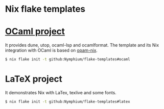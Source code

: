 Nix flake templates
===

# [OCaml project](/templates/ocaml)
It provides dune, utop, ocaml-lsp and ocamlformat.
The template and its Nix integration with OCaml is based on [opam-nix](https://github.com/tweag/opam-nix).

```sh
$ nix flake init -t github:Nymphium/flake-templates#ocaml
```

# LaTeX project
It demonstrates Nix with LaTex, texlive and some fonts.

```sh
$ nix flake init -t github:Nymphium/flake-templates#latex
```

